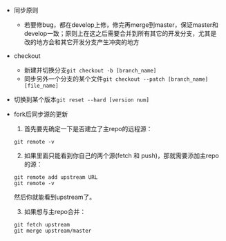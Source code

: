 - 同步原则
  - 若要修bug，都在develop上修，修完再merge到master，保证master和develop一致；原则上在这之后需要合并到所有其它的开发分支，尤其是改的地方会和其它开发分支产生冲突的地方
- checkout
  - 新建并切换分支`git checkout -b [branch_name]`
  - 同步另外一个分支的某个文件`git checkout --patch [branch_name] [file_name]`
- 切换到某个版本`git reset --hard [version num]`
- fork后同步源的更新
    1. 首先要先确定一下是否建立了主repo的远程源：
    
    `git remote -v`
    
    2. 如果里面只能看到你自己的两个源(fetch 和 push)，那就需要添加主repo的源：
    
    ```
    git remote add upstream URL
    git remote -v
    ```
    
    然后你就能看到upstream了。
    
    3. 如果想与主repo合并：
    
    ```
    git fetch upstream
    git merge upstream/master
    ```